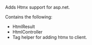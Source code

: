 Adds Htmx support for asp.net.

Contains the following:
* HtmlResult
* HtmlController
* Tag helper for adding htmx to client.
